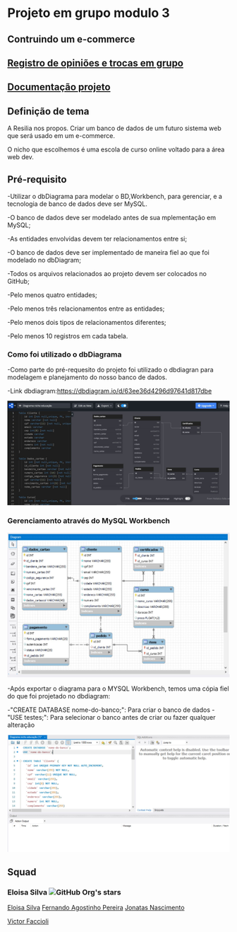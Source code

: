 # Projeto em grupo modulo 3
## Contruindo um e-commerce

##  [Registro de opiniões e trocas em grupo](./DOCUMENTA%C3%87%C3%83O.md)

##  [Documentação projeto](./STRUCTURE.md)

## Definição de tema

 A Resilia nos propos. Criar um banco de dados de um futuro sistema web que será usado em um e-commerce.

 O nicho que escolhemos é uma escola de curso online voltado para a área web dev.

 ## Pré-requisito

-Utilizar o dbDiagrama para modelar o BD,Workbench, para gerenciar, e a tecnologia de banco de dados deve ser MySQL.

-O banco de dados deve ser modelado antes de sua mplementação em MySQL;

-As entidades envolvidas devem ter relacionamentos entre si;

-O banco de dados deve ser implementado de maneira fiel ao que foi modelado no dbDiagram;

-Todos os arquivos relacionados ao projeto devem ser colocados no GitHub;

-Pelo menos quatro entidades;

-Pelo menos três relacionamentos entre as entidades;

-Pelo menos dois tipos de relacionamentos diferentes;

-Pelo menos 10 registros em cada tabela.

### Como foi utilizado o dbDiagrama

-Como parte do pré-requesito do projeto foi utilizado o dbdiagran para modelagem e planejamento do 
nosso banco de dados.

-Link dbdiagram:https://dbdiagram.io/d/63ee36d4296d97641d817dbe

![image1](https://github.com/fernandoap46/assets-img/blob/main/assets/img/dbDiagran.JPG)

### Gerenciamento através do MySQL Workbench

![image1](https://github.com/fernandoap46/assets-img/blob/main/assets/img/mwbDiagran.JPG)

-Após exportar o diagrama para o MYSQL Workbench, temos uma cópia fiel do que foi projetado no dbdiagram:

-"CREATE DATABASE nome-do-banco;": Para criar o banco de dados
-"USE testes;": Para selecionar o banco antes de criar ou fazer qualquer alteração

![image1](https://github.com/fernandoap46/assets-img/blob/main/assets/img/create.JPG)

## Squad 

### Eloisa Silva ![GitHub Org's stars](https://github.com/Eloisasilva98)
[Eloisa Silva](https://github.com/Eloisasilva98)
[Fernando Agostinho Pereira](https://github.com/fernandoap46)
[Jonatas Nascimento](https://github.com/Jhonny515)

[Victor Faccioli](https://github.com/victorfaccioli)




